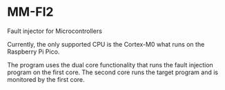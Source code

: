 # MM-FI2
Fault injector for Microcontrollers

Currently, the only supported CPU is the Cortex-M0 what runs on the Raspberry Pi Pico. 

The program uses the dual core functionality that runs the fault injection program on the first core. The second core runs the target program and is monitored by the first core. 
